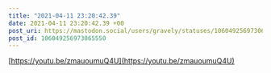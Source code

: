 ```yaml
---
title: "2021-04-11 23:20:42.39"
date: 2021-04-11 23:20:42.39 +00
post_uri: https://mastodon.social/users/gravely/statuses/106049256973065550
post_id: 106049256973065550
---
```

[https://youtu.be/zmauoumuQ4U](https://youtu.be/zmauoumuQ4U)



